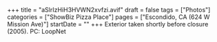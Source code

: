 +++
title = "aSlrIzHiH3HVWN2xvfzi.avif"
draft = false
tags = ["Photos"]
categories = ["ShowBiz Pizza Place"]
pages = ["Escondido, CA (624 W Mission Ave)"]
startDate = ""
+++
Exterior taken shortly before closure (2005). PC: LoopNet

